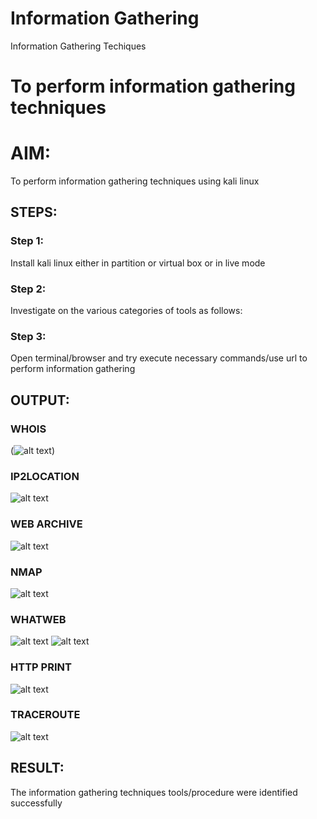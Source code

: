 # Information Gathering
Information Gathering Techiques

# To perform information gathering techniques

# AIM:

To perform information gathering techniques using kali linux 

## STEPS:

### Step 1:

Install kali linux either in partition or virtual box or in live mode

### Step 2:

Investigate on the various categories of tools as follows:

### Step 3:
Open terminal/browser and try execute necessary commands/use url to perform information gathering


## OUTPUT:
### WHOIS
(![alt text](image.png))

### IP2LOCATION

![alt text](image-1.png)

### WEB ARCHIVE

![alt text](image-2.png)
### NMAP
![alt text](image-3.png)
### WHATWEB
![alt text](image-4.png)
![alt text](image-5.png)

### HTTP PRINT
![alt text](image-6.png)

### TRACEROUTE
![alt text](image-7.png)
## RESULT:
The information gathering techniques tools/procedure were  identified successfully

